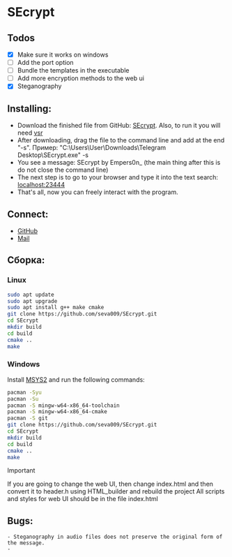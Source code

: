 # SEcrypt
## Todos
- [x] Make sure it works on windows
- [ ] Add the port option
- [ ] Bundle the templates in the executable
- [ ] Add more encryption methods to the web ui
- [x] Steganography

## Installing:
- Download the finished file from GitHub: [SEcrypt](https://github.com/seva009/SEcrypt/releases/tag/v0.1). Also, to run it you will need [vsr](https://aka.ms/vs/17/release/vc_redist.x64.exe)
- After downloading, drag the file to the command line and add at the end "-s". Пример: "C:\Users\User\Downloads\Telegram Desktop\SEcrypt.exe" -s
- You see a message: SEcrypt by Empers0n_ (the main thing after this is do not close the command line)
- The next step is to go to your browser and type it into the text search: [localhost:23444](localhost:23444)
- That's all, now you can freely interact with the program.

## Connect:
- [GitHub](https://github.com/seva009)
- [Mail](mailto:empers0n@kabanyara.ru)

## Сборка:
### Linux
```bash 
sudo apt update
sudo apt upgrade
sudo apt install g++ make cmake
git clone https://github.com/seva009/SEcrypt.git
cd SEcrypt
mkdir build
cd build
cmake ..
make
```

### Windows
Install [MSYS2](https://www.msys2.org/) and run the following commands:
```bash
pacman -Syu
pacman -Su
pacman -S mingw-w64-x86_64-toolchain
pacman -S mingw-w64-x86_64-cmake
pacman -S git
git clone https://github.com/seva009/SEcrypt.git
cd SEcrypt
mkdir build
cd build
cmake ..
make
```

> [!IMPORTANT]
> If you are going to change the web UI, then change index.html and then convert it to header.h using HTML_builder and rebuild the project
> All scripts and styles for web UI should be in the file index.html

## Bugs:
    - Steganography in audio files does not preserve the original form of the message.
    -
